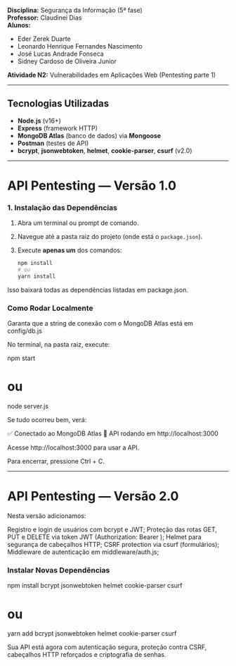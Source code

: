**Disciplina:** Segurança da Informação (5ª fase)  
**Professor:** Claudinei Dias  
**Alunos:**  
- Eder Zerek Duarte  
- Leonardo Henrique Fernandes Nascimento  
- José Lucas Andrade Fonseca  
- Sidney Cardoso de Oliveira Junior  

**Atividade N2:** Vulnerabilidades em Aplicações Web (Pentesting parte 1)  

---

## Tecnologias Utilizadas

- **Node.js** (v16+)  
- **Express** (framework HTTP)  
- **MongoDB Atlas** (banco de dados) via **Mongoose**  
- **Postman** (testes de API)  
- **bcrypt**, **jsonwebtoken**, **helmet**, **cookie-parser**, **csurf** (v2.0)  

---

# API Pentesting — Versão 1.0

### 1. Instalação das Dependências

1. Abra um terminal ou prompt de comando.  
2. Navegue até a pasta raiz do projeto (onde está o `package.json`).  
3. Execute **apenas um** dos comandos:

   ```bash
   npm install
   # ou
   yarn install

Isso baixará todas as dependências listadas em package.json.

 ### Como Rodar Localmente

 Garanta que a string de conexão com o MongoDB Atlas está em config/db.js

 No terminal, na pasta raiz, execute:

 npm start
# ou
node server.js

Se tudo ocorreu bem, verá:

✅ Conectado ao MongoDB Atlas
🚀 API rodando em http://localhost:3000


Acesse http://localhost:3000 para usar a API.

Para encerrar, pressione Ctrl + C.

---

# API Pentesting — Versão 2.0

Nesta versão adicionamos:

Registro e login de usuários com bcrypt e JWT;
Proteção das rotas GET, PUT e DELETE via token JWT (Authorization: Bearer <token>);
Helmet para segurança de cabeçalhos HTTP;
CSRF protection via csurf (formulários);
Middleware de autenticação em middleware/auth.js;

### Instalar Novas Dependências

npm install bcrypt jsonwebtoken helmet cookie-parser csurf
# ou
yarn add bcrypt jsonwebtoken helmet cookie-parser csurf


Sua API está agora com autenticação segura, proteção contra CSRF, cabeçalhos HTTP reforçados e criptografia de senhas.